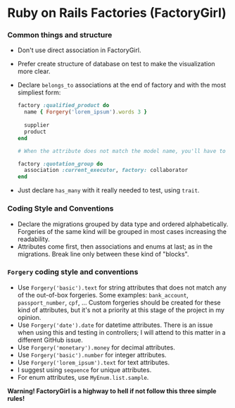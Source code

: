 # Ruby on Rails Factories (FactoryGirl)

### Common things and structure

* Don't use direct association in FactoryGirl.
* Prefer create structure of database on test to make the visualization more clear.
* Declare `belongs_to` associations at the end of factory and with the most simpliest form:
  
  ```ruby
  factory :qualified_product do
    name { Forgery('lorem_ipsum').words 3 }
    
    supplier
    product
  end
  
  # When the attribute does not match the model name, you'll have to declare like this:
  
  factory :quotation_group do
    association :current_executor, factory: collaborator
  end
  ```
* Just declare `has_many` with it really needed to test, using `trait`.

### Coding Style and Conventions

* Declare the migrations grouped by data type and ordered alphabetically. Forgeries of the same kind will be grouped in most cases increasing the readability.
* Attributes come first, then associations and enums at last; as in the migrations. Break line only between these kind of "blocks".
 
### `Forgery` coding style and conventions

 * Use `Forgery('basic').text` for string attributes that does not match any of the out-of-box forgeries. Some examples: `bank_account`, `passport_number`, `cpf`, ... Custom forgeries should be created for these kind of attributes, but it's not a priority at this stage of the project in my opinion.
  * Use `Forgery('date').date` for datetime attributes. There is an issue when using this and testing in controllers; I will attend to this matter in a different GitHub issue.
  * Use `Forgery('monetary').money` for decimal attributes.
  * Use `Forgery('basic').number` for integer attributes.
  * Use `Forgery('lorem_ipsum').text` for text attributes.
  * I suggest using `sequence` for unique attributes.
  * For enum attributes, use `MyEnum.list.sample`.

__Warning! FactoryGirl is a highway to hell if not follow this three simple rules!__
